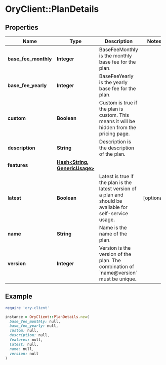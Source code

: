# OryClient::PlanDetails

## Properties

| Name | Type | Description | Notes |
| ---- | ---- | ----------- | ----- |
| **base_fee_monthly** | **Integer** | BaseFeeMonthly is the monthly base fee for the plan. |  |
| **base_fee_yearly** | **Integer** | BaseFeeYearly is the yearly base fee for the plan. |  |
| **custom** | **Boolean** | Custom is true if the plan is custom. This means it will be hidden from the pricing page. |  |
| **description** | **String** | Description is the description of the plan. |  |
| **features** | [**Hash&lt;String, GenericUsage&gt;**](GenericUsage.md) |  |  |
| **latest** | **Boolean** | Latest is true if the plan is the latest version of a plan and should be available for self-service usage. | [optional] |
| **name** | **String** | Name is the name of the plan. |  |
| **version** | **Integer** | Version is the version of the plan. The combination of &#x60;name@version&#x60; must be unique. |  |

## Example

```ruby
require 'ory-client'

instance = OryClient::PlanDetails.new(
  base_fee_monthly: null,
  base_fee_yearly: null,
  custom: null,
  description: null,
  features: null,
  latest: null,
  name: null,
  version: null
)
```

